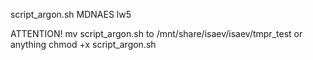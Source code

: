 script_argon.sh
MDNAES 
lw5
 
 
 ATTENTION!
 mv script_argon.sh to /mnt/share/isaev/isaev/tmpr_test or anything
 chmod +x script_argon.sh 
 
